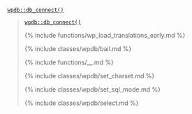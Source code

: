 <p><code><a href="https://developer.wordpress.org/reference/classes/wpdb/db_connect/">wpdb::db_connect()</a></code></p>

<blockquote>

<p><code><a href="https://developer.wordpress.org/reference/classes/wpdb/db_connect/">wpdb::db_connect()</a></code></p>

{% include functions/wp_load_translations_early.md %}

{% include classes/wpdb/bail.md %}

{% include functions/__.md %}

{% include classes/wpdb/set_charset.md %}

{% include classes/wpdb/set_sql_mode.md %}

{% include classes/wpdb/select.md %}

</blockquote>